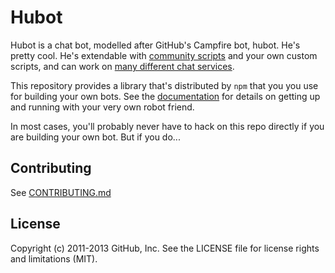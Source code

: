 # Hubot

Hubot is a chat bot, modelled after GitHub's Campfire bot, hubot. He's pretty cool. He's extendable with [community scripts](https://github.com/github/hubot-scripts) and your own custom scripts, and can work on [many different chat services](docs/adapters.md).

This repository provides a library that's distributed by `npm` that you
you use for building your own bots.  See the [documentation](docs/README.md) for details on getting up and running with your very own robot friend.

In most cases, you'll probably never have to hack on this repo directly if you are building your own bot. But if you do...

## Contributing

See [CONTRIBUTING.md](CONTRIBUTING.md)

## License

Copyright (c) 2011-2013 GitHub, Inc. See the LICENSE file for license rights and
limitations (MIT).
